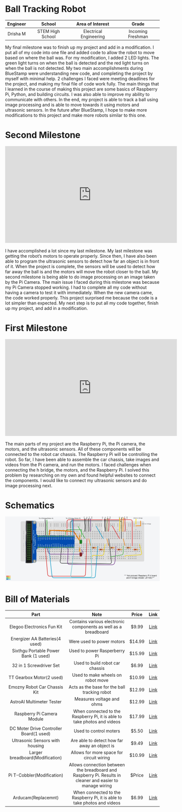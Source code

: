 # Ball Tracking Robot 
<!--- 
Replace this text with a brief description (2-3 sentences) of your project. This description should draw the reader in and make them interested in what you've built. You can include what the biggest challenges, takeaways, and triumphs from completing the project were. As you complete your portfolio, remember your audience is less familiar than you are with all that your project entails!
 --->
| **Engineer** | **School** | **Area of Interest** | **Grade** |
|:--:|:--:|:--:|:--:|
| Drisha M | STEM High School | Electrical Engineering | Incoming Freshman

<!---**Replace the BlueStamp logo below with an image of yourself and your completed project. Follow the guide [here](https://tomcam.github.io/least-github-pages/adding-images-github-pages-site.html) if you need help.**--> 


  <!---
# Final Milestone
**Don't forget to replace the text below with the embedding for your milestone video. Go to Youtube, click Share -> Embed, and copy and paste the code to replace what's below.**
<iframe width="560" height="315" src="https://www.youtube.com/embed/F7M7imOVGug" title="YouTube video player" frameborder="0" allow="accelerometer; autoplay; clipboard-write; encrypted-media; gyroscope; picture-in-picture; web-share" allowfullscreen></iframe>
-->  
My final milestone was to finish up my project and add in a modification. I put all of my code into one file and added code to allow the robot to move based on where the ball was. For my modification, I added 2 LED lights. The green light turns on when the ball is detected and the red light turns on when the ball is not detected. My two main accomplishments during BlueStamp were understanding new code, and completing the project by myself with minimal help. 2 challenges I faced were meeting deadlines for the project, and making my final file of code work fully. The main things that I learned in the course of making this project are some basics of Raspberry Pi, Python, and building circuits. I was also able to improve my ability to communicate with others. In the end, my project is able to track a ball using image processing and is able to move towards it using motors and ultrasonic sensors. In the future after BlueStamp, I hope to make more modifications to this project and make more robots similar to this one.  


# Second Milestone
<iframe width="560" height="315" src="https://www.youtube.com/embed/swTvoJJFWII?si=a95VOgHi7y5n98KX" title="YouTube video player" frameborder="0" allow="accelerometer; autoplay; clipboard-write; encrypted-media; gyroscope; picture-in-picture; web-share" referrerpolicy="strict-origin-when-cross-origin" allowfullscreen></iframe>

I have accomplished a lot since my last milestone. My last milestone was getting the robot’s motors to operate properly. Since then, I have also been able to program the ultrasonic sensors to detect how far an object is in front of it. When the project is complete, the sensors will be used to detect how far away the ball is and the motors will move the robot closer to the ball. My second milestone is being able to do image processing on an image taken by the Pi Camera. The main issue I faced during this milestone was because my Pi Camera stopped working. I had to complete all my code without having a camera to test it with immediately. When the new camera came, the code worked properly. This project surprised me because the code is a lot simpler than expected. My next step is to put all my code together, finish up my project, and add in a modification. 


# First Milestone
<iframe width="560" height="315" src="https://www.youtube.com/embed/u2Y0N68iUdk?si=f_fSw-ynnUQXgp3q" title="YouTube video player" frameborder="0" allow="accelerometer; autoplay; clipboard-write; encrypted-media; gyroscope; picture-in-picture; web-share" referrerpolicy="strict-origin-when-cross-origin" allowfullscreen></iframe>

The main parts of my project are the Raspberry Pi, the Pi camera, the motors, and the ultrasonic sensors. All of these components will be connected to the robot car chassis. The Raspberry Pi will be controlling the robot. So far, I have been able to assemble the car chassis, take images and videos from the Pi camera, and run the motors. I faced challenges when connecting the h bridge, the motors, and the Raspberry Pi. I solved this problem by researching on my own and found helpful websites to connect the components. I would like to connect my ultrasonic sensors and do image processing next.  

 
# Schematics 
![Schematics](BlueStampSchematicsFINAL.jpg)
<!--- 
# Code
Here's where you'll put your code. The syntax below places it into a block of code. Follow the guide [here]([url](https://www.markdownguide.org/extended-syntax/)) to learn how to customize it to your project needs. 

```

```
---> 
# Bill of Materials

| **Part** | **Note** | **Price** | **Link** |
|:--:|:--:|:--:|:--:|
| Elegoo Electronics Fun Kit | Contains various electronic components as well as a breadboard| $9.99 | <a href="https://www.amazon.com/EL-CK-002-Electronic-Breadboard-Capacitor-Potentiometer/dp/B01ERP6WL4/ref=asc_df_B01ERP6WL4/?tag=hyprod-20&linkCode=df0&hvadid=693615855514&hvpos=&hvnetw=g&hvrand=9959102661946103538&hvpone=&hvptwo=&hvqmt=&hvdev=c&hvdvcmdl=&hvlocint=&hvlocphy=9052344&hvtargid=pla-562895947159&mcid=9cae1398299332c592e9e59d7108c20c&gad_source=1&th=1"> Link </a> |
| Energizer AA Batteries(4 used) | Were used to power motors | $14.99 | <a href="https://www.amazon.com/dp/B07TXNX6S2?maas=maas_adg_53DCFBEA673C1C0C7351881105D732BE_afap_abs&ref_=aa_maas&tag=maas&gad_source=1&gclid=CjwKCAjw1emzBhB8EiwAHwZZxZpMZYsEWIWfRSGnGvtqCww3F0k5mB03BIMeWqSbuTqQHCXBoDtkihoCsosQAvD_BwE&gclsrc=aw.ds&th=1"> Link </a> |
| Sixthgu Portable Power Bank (1 used)| Used to power Rasperberry Pi | $15.99 | <a href="https://www.amazon.com/SIXTHGU-Portable-Charger-Charging-Flashlight/dp/B0C7PHKKNK/ref=asc_df_B0C7PHKKNK/?tag=hyprod-20&linkCode=df0&hvadid=693712892611&hvpos=&hvnetw=g&hvrand=16665950822110873731&hvpone=&hvptwo=&hvqmt=&hvdev=c&hvdvcmdl=&hvlocint=&hvlocphy=9052344&hvtargid=pla-2204160034749&mcid=fa87eab63bd530549bbb5781886dab89&gad_source=1&th=1"> Link </a> |
| 32 in 1 Screwdriver Set | Used to build robot car chassis | $6.99 | <a href="https://www.amazon.com/Small-Screwdriver-Set-Mini-Magnetic/dp/B08RYXKJW9"> Link </a> |
| TT Gearbox Motor(2 used) | Used to make wheels on robot move | $10.99 | <a href="https://www.amazon.com/AEDIKO-Motor-Gearbox-200RPM-Ratio/dp/B09N6NXP4H/ref=asc_df_B09N6NXP4H/?tag=hyprod-20&linkCode=df0&hvadid=693399102390&hvpos=&hvnetw=g&hvrand=5299691174750967451&hvpone=&hvptwo=&hvqmt=&hvdev=c&hvdvcmdl=&hvlocint=&hvlocphy=9052344&hvtargid=pla-1637610743750&psc=1&mcid=bbadcc677add36f692ca69802ba37513&gad_source=1"> Link </a> |
| Emozny Robot Car Chassis Kit | Acts as the base for the ball tracking robot | $12.99 | <a href="https://www.amazon.com/Smart-Chassis-Motors-Encoder-Battery/dp/B01LXY7CM3/ref=asc_df_B01LXY7CM3/?tag=hyprod-20&linkCode=df0&hvadid=693448563566&hvpos=&hvnetw=g&hvrand=3650067821143406173&hvpone=&hvptwo=&hvqmt=&hvdev=c&hvdvcmdl=&hvlocint=&hvlocphy=9052344&hvtargid=pla-584495246069&psc=1&mcid=3f54405bf4d93ae384d78ef10f75b962&gad_source=1"> Link </a> |
| AstroAI Multimeter Tester | Measures voltage and ohms| $12.99 | <a href="https://www.amazon.com/AstroAI-Digital-Multimeter-Voltage-Tester/dp/B01ISAMUA6/ref=asc_df_B01ISAMUA6/?tag=hyprod-20&linkCode=df0&hvadid=693070740235&hvpos=&hvnetw=g&hvrand=14579879261594192980&hvpone=&hvptwo=&hvqmt=&hvdev=c&hvdvcmdl=&hvlocint=&hvlocphy=9052344&hvtargid=pla-379007186802&psc=1&mcid=e995faa2fd8a33b8811e7e950fb100e9&gad_source=1"> Link </a> |
| Raspberry Pi Camera Module | When connected to the Raspberry Pi, it is able to take photos and videos | $17.99 | <a href="https://www.amazon.com/Raspberry-Pi-Camera-Module-Megapixel/dp/B01ER2SKFS/ref=asc_df_B01ER2SKFS/?tag=hyprod-20&linkCode=df0&hvadid=693442483832&hvpos=&hvnetw=g&hvrand=12253194615247897850&hvpone=&hvptwo=&hvqmt=&hvdev=c&hvdvcmdl=&hvlocint=&hvlocphy=9052344&hvtargid=pla-406302832745&mcid=946fcdccb9973acc91f2c08c4c6490a9&gad_source=1&th=1"> Link </a> | 
| DC Moter Drive Controller Board(1 used) | Used to control moters | $5.50 | <a href="https://www.amazon.com/HiLetgo-H-bridge-Stepper-Controller-Arduino/dp/B00M0F243E/ref=sr_1_1?dib=eyJ2IjoiMSJ9.K2SjOJTkN5F85Zns_dU3YdjbUosjZIECiWiT2TWhi6hjwuuV0CxeHZQ5pN-1bhiA_NQpkxBlWe1YXbMRVKFSQYxOfmrTcQZvdeE5qXWKyTCTpuoUnjyj0Qt7WSxweMdrLOBgBzlwd4oqgdLiIEaDfFa5JhOoGGnn0KAMiSeHlxnmUSN14fmuKtWg7m3Y0qOXq0UUBlIAtwAKhiyJUqklXNEpxUoBix0yxv_KX-hqOQwb79PJ4x2iZ1tQh_BcJ8__ZxoFHJ5SkzmkE93LZmvuLrT6BANZfZEPVjrmz4j669w.dXG6iLoc8wOiuas-2XvFY_SOZJeHVZGdFR85eOcEdUw&dib_tag=se&hvadid=409940659656&hvdev=c&hvlocphy=9052344&hvnetw=g&hvqmt=e&hvrand=15791150144840405235&hvtargid=kwd-300973309866&hydadcr=24656_11410731&keywords=l9110s+motor+driver&qid=1719375172&sr=8-1"> Link </a> | 
| Ultrasonic Sensors with housing | Are able to detect how far away an object is | $9.49 | <a href="https://www.amazon.com/WWZMDiB-Ultrasonic-Sensor-Raspberry-HC-SR04/dp/B0C166NX3Z/ref=asc_df_B0C166NX3Z/?tag=hyprod-20&linkCode=df0&hvadid=693411594200&hvpos=&hvnetw=g&hvrand=15413222228880657023&hvpone=&hvptwo=&hvqmt=&hvdev=c&hvdvcmdl=&hvlocint=&hvlocphy=9052344&hvtargid=pla-2197607558769&psc=1&mcid=b102a4193abc323e86158bd5dd7608dd&gad_source=1"> Link </a> | 
| Larger breadboard(Modification) | Allows for more space for circuit wiring | $10.99 | <a href="https://www.amazon.com/830-Point-Solderless-Breadboard-Prototyping-Classroom/dp/B00B88630E/ref=sr_1_10?dib=eyJ2IjoiMSJ9.EDMNBYDSTjBv81G_g5_5U_5k7thC8K3WqEMostOvqDtsL6HmGhG8z0SyqJYdkjcnEznc8yZ5mrX9TgXTvEUCAuFkUNutt-n69IZd-cyvYCdw_UuWXqvuLPYjZy2324fgHFlKOVV4MbaxQOE_-Got2OXs7YZLQlB6Igpv2pAPli5oMJfrKxitEAkRaiJwrYMIyN3H6DvoSoa9R7lkXOHPCETjLd6bXe1vhdK_s3b54Cw.dNW1OA31YAmy5r_w-yW9R2hRAakgofdFBTPAMHK_fC4&dib_tag=se&hvadid=570570157661&hvdev=c&hvlocphy=9028763&hvnetw=g&hvqmt=e&hvrand=11015565406265513908&hvtargid=kwd-478051304141&hydadcr=13934_13379011&keywords=breadboards+amazon&qid=1719442731&sr=8-10"> Link </a> | 
| Pi T-Cobbler(Modification) | Allows connection between the breadboard and Raspberry Pi. Results in cleaner and easier to manage wiring | $Price | <a href="https://www.amazon.com/Adafruit-2028-Assembled-T-Cobbler-Plus/dp/B00OG4X0DK/ref=sr_1_fkmr0_1?crid=D4E29ACAL53G&dib=eyJ2IjoiMSJ9.rtXqZ75RlcNotNKyBTiETkWNTLrawhtoJT4PBjxXk0Q.cY_30jhShUVgshTU0pk0GBxz4sBP75DXORZGsyZ73Gk&dib_tag=se&keywords=t+pi+cobbler+with+5v+and+3v3&qid=1719442800&sprefix=t+pi+cobbler+with+5v+and+3v3%2Caps%2C102&sr=8-1-fkmr0"> Link </a> | 
| Arducam(Replacemnt) | When connected to the Raspberry Pi, it is able to take photos and videos | $6.99 | <a href="https://www.amazon.com/Arducam-Megapixels-Sensor-OV5647-Raspberry/dp/B012V1HEP4/ref=asc_df_B012V1HEP4/?tag=hyprod-20&linkCode=df0&hvadid=693620629591&hvpos=&hvnetw=g&hvrand=7199533373023029001&hvpone=&hvptwo=&hvqmt=&hvdev=c&hvdvcmdl=&hvlocint=&hvlocphy=9028763&hvtargid=pla-820020083673&mcid=75fa5b0480f739c29fa68a28d965eee9&gad_source=1&th=1"> Link </a> | 
<!---
# Other Resources/Examples
One of the best parts about Github is that you can view how other people set up their own work. Here are some past BSE portfolios that are awesome examples. You can view how they set up their portfolio, and you can view their index.md files to understand how they implemented different portfolio components.
- [Example 1](https://trashytuber.github.io/YimingJiaBlueStamp/)
- [Example 2](https://sviatil0.github.io/Sviatoslav_BSE/)
- [Example 3](https://arneshkumar.github.io/arneshbluestamp/)
